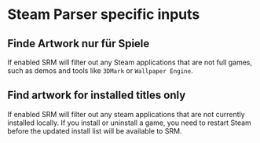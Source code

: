 # Steam Parser specific inputs

## Finde Artwork nur für Spiele
If enabled SRM will filter out any Steam applications that are not full games, such as demos and tools like `3DMark` or `Wallpaper Engine`.

## Find artwork for installed titles only
If enabled SRM will filter out any steam applications that are not currently installed locally. If you install or uninstall a game, you need to restart Steam before the updated install list will be available to SRM.
